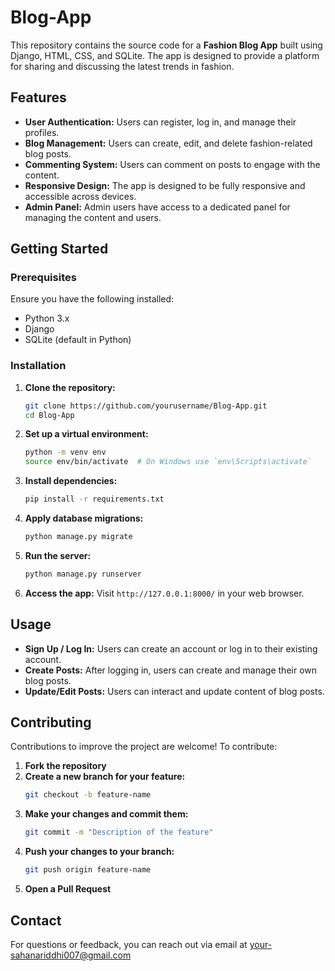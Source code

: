 # Blog-App

This repository contains the source code for a **Fashion Blog App** built using Django, HTML, CSS, and SQLite. The app is designed to provide a platform for sharing and discussing the latest trends in fashion.

## Features

- **User Authentication:** Users can register, log in, and manage their profiles.
- **Blog Management:** Users can create, edit, and delete fashion-related blog posts.
- **Commenting System:** Users can comment on posts to engage with the content.
- **Responsive Design:** The app is designed to be fully responsive and accessible across devices.
- **Admin Panel:** Admin users have access to a dedicated panel for managing the content and users.

## Getting Started

### Prerequisites

Ensure you have the following installed:

- Python 3.x
- Django
- SQLite (default in Python)

### Installation

1. **Clone the repository:**
   ```bash
   git clone https://github.com/yourusername/Blog-App.git
   cd Blog-App
   ```

2. **Set up a virtual environment:**
   ```bash
   python -m venv env
   source env/bin/activate  # On Windows use `env\Scripts\activate`
   ```

3. **Install dependencies:**
   ```bash
   pip install -r requirements.txt
   ```

4. **Apply database migrations:**
   ```bash
   python manage.py migrate
   ```

5. **Run the server:**
   ```bash
   python manage.py runserver
   ```

6. **Access the app:** 
   Visit `http://127.0.0.1:8000/` in your web browser.

## Usage

- **Sign Up / Log In:** Users can create an account or log in to their existing account.
- **Create Posts:** After logging in, users can create and manage their own blog posts.
- **Update/Edit Posts:** Users can interact and update content of blog posts.

## Contributing

Contributions to improve the project are welcome! To contribute:

1. **Fork the repository**
2. **Create a new branch for your feature:**
   ```bash
   git checkout -b feature-name
   ```
3. **Make your changes and commit them:**
   ```bash
   git commit -m "Description of the feature"
   ```
4. **Push your changes to your branch:**
   ```bash
   git push origin feature-name
   ```
5. **Open a Pull Request**

## Contact

For questions or feedback, you can reach out via email at your-sahanariddhi007@gmail.com
